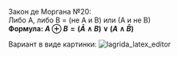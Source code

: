 Закон де Моргана №20:  
Либо А, либо В = (не А и В) или (А и не В)  
**Формула: $A \oplus B = (\bar A \wedge B) \vee (A \wedge \bar B)$**  
  
Вариант в виде картинки:
![lagrida_latex_editor](https://user-images.githubusercontent.com/114387952/198816890-32e5564b-4040-4394-a283-36a5f80f9e30.png)
